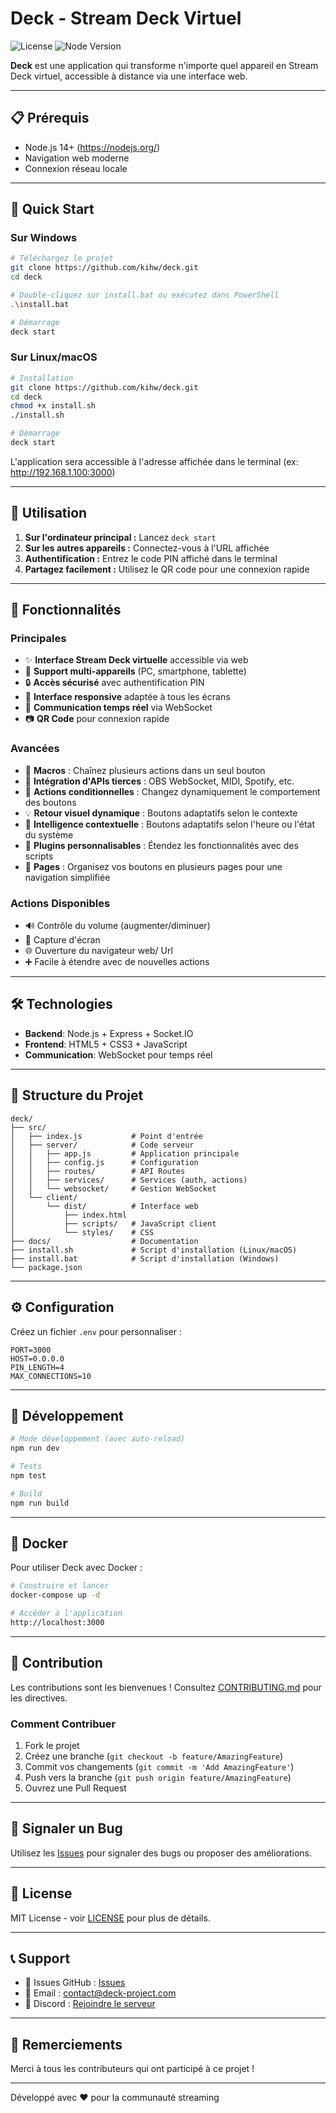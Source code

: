 # Deck - Stream Deck Virtuel

![License](https://img.shields.io/badge/license-MIT-blue.svg)
![Node Version](https://img.shields.io/badge/node-14%2B-brightgreen.svg)

**Deck** est une application qui transforme n'importe quel appareil en Stream Deck virtuel, accessible à distance via une interface web.

---

## 📋 Prérequis

- Node.js 14+ (https://nodejs.org/)
- Navigation web moderne
- Connexion réseau locale

---

## 🚀 Quick Start

### Sur Windows

```bash
# Téléchargez le projet
git clone https://github.com/kihw/deck.git
cd deck

# Double-cliquez sur install.bat ou exécutez dans PowerShell
.\install.bat

# Démarrage
deck start
```

### Sur Linux/macOS

```bash
# Installation
git clone https://github.com/kihw/deck.git
cd deck
chmod +x install.sh
./install.sh

# Démarrage
deck start
```

L'application sera accessible à l'adresse affichée dans le terminal (ex: http://192.168.1.100:3000)

---

## 📱 Utilisation

1. **Sur l'ordinateur principal :** Lancez `deck start`
2. **Sur les autres appareils :** Connectez-vous à l'URL affichée
3. **Authentification :** Entrez le code PIN affiché dans le terminal
4. **Partagez facilement :** Utilisez le QR code pour une connexion rapide

---

## 🌟 Fonctionnalités

### Principales

- ✨ **Interface Stream Deck virtuelle** accessible via web
- 📱 **Support multi-appareils** (PC, smartphone, tablette)
- 🔒 **Accès sécurisé** avec authentification PIN
- 🎨 **Interface responsive** adaptée à tous les écrans
- 🔄 **Communication temps réel** via WebSocket
- 📷 **QR Code** pour connexion rapide

### Avancées

- 🎯 **Macros** : Chaînez plusieurs actions dans un seul bouton
- 🎹 **Intégration d'APIs tierces** : OBS WebSocket, MIDI, Spotify, etc.
- 🔁 **Actions conditionnelles** : Changez dynamiquement le comportement des boutons
- 💡 **Retour visuel dynamique** : Boutons adaptatifs selon le contexte
- 🧠 **Intelligence contextuelle** : Boutons adaptatifs selon l'heure ou l'état du système
- 🔌 **Plugins personnalisables** : Étendez les fonctionnalités avec des scripts
- 📄 **Pages** : Organisez vos boutons en plusieurs pages pour une navigation simplifiée

### Actions Disponibles

- 🔊 Contrôle du volume (augmenter/diminuer)
- 📸 Capture d'écran
- 🌐 Ouverture du navigateur web/ Url
- ➕ Facile à étendre avec de nouvelles actions

---

## 🛠️ Technologies

- **Backend**: Node.js + Express + Socket.IO
- **Frontend**: HTML5 + CSS3 + JavaScript
- **Communication**: WebSocket pour temps réel

---

## 📁 Structure du Projet

```
deck/
├── src/
│   ├── index.js           # Point d'entrée
│   ├── server/            # Code serveur
│   │   ├── app.js         # Application principale
│   │   ├── config.js      # Configuration
│   │   ├── routes/        # API Routes
│   │   ├── services/      # Services (auth, actions)
│   │   └── websocket/     # Gestion WebSocket
│   └── client/
│       └── dist/          # Interface web
│           ├── index.html
│           ├── scripts/   # JavaScript client
│           └── styles/    # CSS
├── docs/                  # Documentation
├── install.sh             # Script d'installation (Linux/macOS)
├── install.bat            # Script d'installation (Windows)
└── package.json
```

---

## ⚙️ Configuration

Créez un fichier `.env` pour personnaliser :

```env
PORT=3000
HOST=0.0.0.0
PIN_LENGTH=4
MAX_CONNECTIONS=10
```

---

## 🔧 Développement

```bash
# Mode développement (avec auto-reload)
npm run dev

# Tests
npm test

# Build
npm run build
```

---

## 🐳 Docker

Pour utiliser Deck avec Docker :

```bash
# Construire et lancer
docker-compose up -d

# Accéder à l'application
http://localhost:3000
```

---

## 🤝 Contribution

Les contributions sont les bienvenues ! Consultez [CONTRIBUTING.md](CONTRIBUTING.md) pour les directives.

### Comment Contribuer

1. Fork le projet
2. Créez une branche (`git checkout -b feature/AmazingFeature`)
3. Commit vos changements (`git commit -m 'Add AmazingFeature'`)
4. Push vers la branche (`git push origin feature/AmazingFeature`)
5. Ouvrez une Pull Request

---

## 🐛 Signaler un Bug

Utilisez les [Issues](https://github.com/kihw/deck/issues) pour signaler des bugs ou proposer des améliorations.

---

## 📄 License

MIT License - voir [LICENSE](LICENSE) pour plus de détails.

---

## 📞 Support

- 📮 Issues GitHub : [Issues](https://github.com/kihw/deck/issues)
- 📧 Email : contact@deck-project.com
- 💬 Discord : [Rejoindre le serveur](https://discord.gg/deck)

---

## 🙏 Remerciements

Merci à tous les contributeurs qui ont participé à ce projet !

---

Développé avec ❤️ pour la communauté streaming
